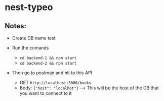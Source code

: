 # nest-typeo

## Notes:

- Create DB name test
- Run the comands

  - `cd backend-1 && npm start`
  - `cd backend-2 && npm start`

- Then go to postman and hit to this API
  - GET `http://localhost:3000/books`
  - Body: `{"host": "localhot"}` --> This will be the host of the DB that you want to connect to it
